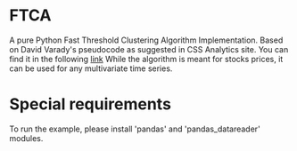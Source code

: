 # FTCA
A pure Python Fast Threshold Clustering Algorithm Implementation.
Based on David Varady's pseudocode as suggested in CSS Analytics site.
You can find it in the following [link](https://cssanalytics.wordpress.com/2013/11/26/fast-threshold-clustering-algorithm-ftca/)
While the algorithm is meant for stocks prices, it can be used for any multivariate time series.

# Special requirements 
To run the example, please install 'pandas' and 'pandas_datareader' modules.
